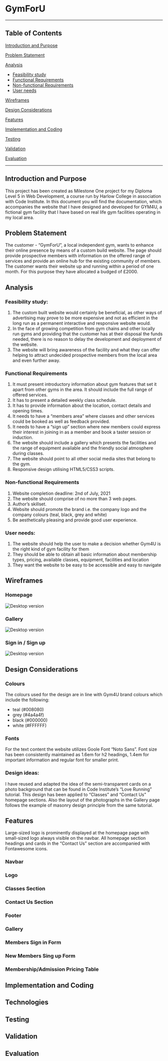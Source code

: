 # GymForU

---

## Table of Contents

[Introduction and Purpose](#introduction-and-purpose)

[Problem Statement](#problem-statement)

[Analysis](#analysis)
  * [Feasibility study](#feasibility-study)
  * [Functional Requirements](#functional-requirements)
  * [Non-functional Requirements](#non-functional-requirements)
  * [User needs](#user-needs)

[Wireframes](#wireframes)

[Design Considerations](#design-considerations)

[Features](#features)

[Implementation and Coding](#implementation-and-coding)

[Testing](#testing)

[Validation](#validation)
  
[Evaluation](#evaluation)

---

## Introduction and Purpose

This project has been created as Milestone One project for my Diploma Level 5 in Web Development, a course run by Harlow College in association with Code Institute. 
In this document you will find the documentation, which accompanies the website that I have designed and developed for GYM4U, a fictional gym facility that I have based on real life gym facilities operating in my local area.

## Problem Statement

The customer - “GymForU”, a local independent gym, wants to enhance their online presence by means of a custom build website. The page should provide prospective members with information on the offered range of services and provide an online hub for the existing community of members. The customer wants their website up and running within a period of one month. For this purpose they have allocated a budged of £2000.

## Analysis

### Feasibility study:
1.	The custom built website would certainly be beneficial, as other ways of advertising may prove to be more expensive and not as efficient in the long run as a permanent interactive and responsive website would.
2.	In the face of growing competition from gym chains and other locally run gyms and providing that the customer has at their disposal the funds needed, there is no reason to delay the development and deployment of the website.
3.	The website will bring awareness of the facility and what they can offer helping to attract undecided prospective members from the local area and even further away.
 
### Functional Requirements
1.	It must present introductory information about gym features that set it apart from other gyms in the area. It should include the full range of offered services.
2.	It has to present a detailed weekly class schedule.
3.	It has to provide information about the location, contact details and opening times.
4.	It needs to have a “members area” where classes and other services could be booked as well as feedback provided.
5.	It needs to have a “sign up” section where new members could express their interest in joining in as a member and book a taster session or induction.
6.	The website should include a gallery which presents the facilities and the range of equipment available and the friendly social atmosphere during classes.
7.	The website should point to all other social media sites that belong to the gym.
8.	Responsive design utilising HTML5/CSS3 scripts.

### Non-functional Requirements
1.	Website completion deadline: 2nd of July, 2021
2.	The website should comprise of no more than 3 web pages.
3.	Author’s skillset.
4.	Website should promote the brand i.e. the company logo and the company colours (teal, black, grey and white)
5.	Be aesthetically pleasing and provide good user experience.

### User needs:
1.	The website should help the user to make a decision whether Gym4U is the right kind of gym facility for them
2.	They should be able to obtain all basic information about membership types, pricing, available classes, equipment, facilities and location
3.	They want the website to be easy to be accessible and easy to navigate 

## Wireframes

### Homepage
![Desktop version](./assets/img/home_page.png)

### Gallery

![Desktop version](./assets/img/gallery.png)

### Sign in / Sign up

![Desktop version](./assets/img/sign-in.png)

## Design Considerations

### Colours
The colours used for the design are in line with Gym4U brand colours which include the following:
* teal (#008080) 
* grey (#4a4a4f) 
* black (#000000)  
* white  (#FFFFFF)

### Fonts
For the text content the website utilizes Goole Font “Noto Sans”. Font size has been consistently maintained as 1.6em for h2 headings, 1.4em for important information and regular font for smaller print.

### Design ideas:
I have reused and adapted the idea of the semi-transparent cards on a photo background that can be found in Code Institute’s “Love Running” tutorial. This design has been applied to “Classes” and “Contact Us” homepage sections. Also the layout of the photographs in the Gallery page follows the example of masonry design principle from the same tutorial.

## Features
Large-sized logo is prominently displayed at the homepage page with small-sized logo always visible on the navbar.
All homepage section headings and cards in the “Contact Us” section are accompanied with Fontawesome icons. 

### Navbar
### Logo
### Classes Section
### Contact Us Section
### Footer
### Gallery
### Members Sign in Form
### New Members Sing up Form
### Membership/Admission Pricing Table

## Implementation and Coding

## Technologies

## Testing

## Validation
  
## Evaluation


